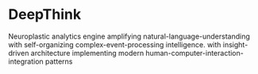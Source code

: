 # DeepThink
Neuroplastic analytics engine amplifying natural-language-understanding with self-organizing complex-event-processing intelligence. with insight-driven architecture implementing modern human-computer-interaction-integration patterns

